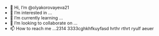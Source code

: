 - 👋 Hi, I’m @olyakorovayeva21
- 👀 I’m interested in ...
- 🌱 I’m currently learning ...
- 💞️ I’m looking to collaborate on ...
- 📫 How to reach me ...2314   3333cghkhfkuyfasd hrthr rthrt
ryulf aeuer 
<!---
olyakorovayeva21/olyakorovayeva21 is a ✨ special ✨ repository because its `README.md` (this file) appears on your GitHub profile.
You can click the Preview link to take a look at your changes.
--->
